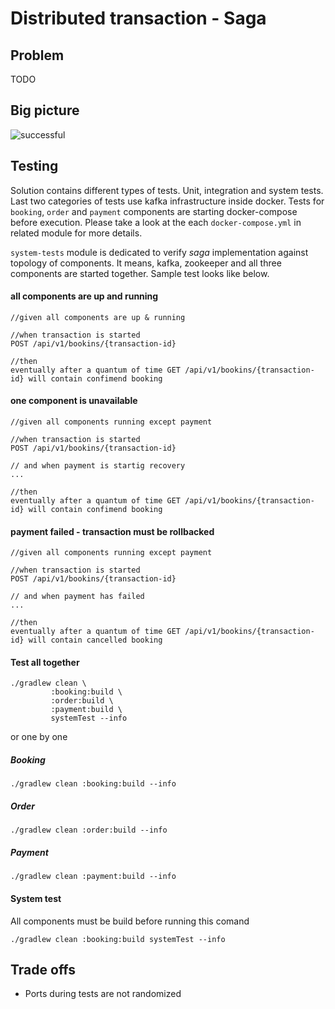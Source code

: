 # Distributed transaction - Saga

## Problem
TODO


## Big picture

![successful](https://raw.githubusercontent.com/torczuk/distributed-transaction-saga/master/img/successful_saga.png)

## Testing

Solution contains different types of tests. Unit, integration and system tests. Last two categories of tests use kafka infrastructure inside docker.
Tests for `booking`, `order` and `payment` components are starting docker-compose before execution. Please take a look at the each `docker-compose.yml` in related module for more details.

`system-tests` module is dedicated to verify *saga* implementation against topology of components.
It means, kafka, zookeeper and all three components are started together.
Sample test looks like below.

#### all components are up and running
```
//given all components are up & running

//when transaction is started
POST /api/v1/bookins/{transaction-id}

//then
eventually after a quantum of time GET /api/v1/bookins/{transaction-id} will contain confimend booking
```


#### one component is unavailable
```
//given all components running except payment

//when transaction is started
POST /api/v1/bookins/{transaction-id}

// and when payment is startig recovery
...

//then
eventually after a quantum of time GET /api/v1/bookins/{transaction-id} will contain confimend booking
```

#### payment failed - transaction must be rollbacked
```
//given all components running except payment

//when transaction is started
POST /api/v1/bookins/{transaction-id}

// and when payment has failed
...

//then
eventually after a quantum of time GET /api/v1/bookins/{transaction-id} will contain cancelled booking
```


#### Test all together
```
./gradlew clean \
         :booking:build \
         :order:build \
         :payment:build \
         systemTest --info
```

or one by one

##### Booking
```
./gradlew clean :booking:build --info
```

##### Order
```
./gradlew clean :order:build --info
```

##### Payment
```
./gradlew clean :payment:build --info
```

#### System test

All components must be build before running this comand
```
./gradlew clean :booking:build systemTest --info
```


## Trade offs
* Ports during tests are not randomized
